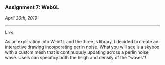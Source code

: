 ### Assignment 7: WebGL

*April 30th, 2019*

---
[Live](http://i6.cims.nyu.edu/~ec2937/380/7_webgl/index.html)

As an exploration into WebGL and the three.js library, I decided to create an interactive drawing incorporating perlin noise. What you will see is a skybox with a custom mesh that is continuously updating across a perlin noise wave. Users can specificy both the heigh and density of the "waves"!
